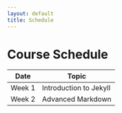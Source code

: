 ```yaml
---
layout: default
title: Schedule
---
```


# Course Schedule

| Date       | Topic                  |
|------------|------------------------|
| Week 1     | Introduction to Jekyll |
| Week 2     | Advanced Markdown      |